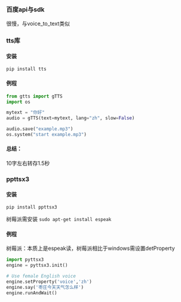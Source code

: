 ### 百度api与sdk

很慢，与voice_to_text类似

### tts库

#### 安装

```
pip install tts
```

#### 例程

```python
from gtts import gTTS
import os

mytext = "你好"
audio = gTTS(text=mytext, lang="zh", slow=False)

audio.save("example.mp3")
os.system("start example.mp3")
```

#### 总结：

10字左右转存1.5秒

### ppttsx3

#### 安装

```
pip install ppttsx3
```

树莓派需安装 ``sudo apt-get install espeak``

#### 例程

树莓派：本质上是espeak读，树莓派相比于windows需设置detProperty

```python
import pyttsx3
engine = pyttsx3.init()

# Use female English voice
engine.setProperty('voice','zh')
engine.say('枣庄今天天气怎么样')
engine.runAndWait()
```
